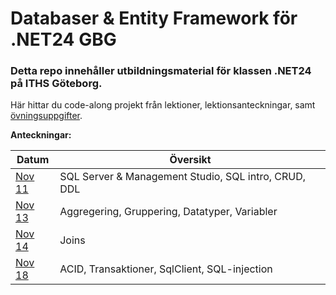 # Databaser & Entity Framework för .NET24 GBG

### Detta repo innehåller utbildningsmaterial för klassen .NET24 på ITHS Göteborg.

Här hittar du code-along projekt från lektioner, lektionsanteckningar, samt [övningsuppgifter](https://github.com/everyloop/NET24-Databases/blob/master/Exercises/Exercises.md).

**Anteckningar:**

| Datum           | Översikt                                                       |
|-----------------|----------------------------------------------------------------|
| [Nov 11][Nov11] | SQL Server & Management Studio, SQL intro, CRUD, DDL           |
| [Nov 13][Nov13] | Aggregering, Gruppering, Datatyper, Variabler                  |
| [Nov 14][Nov14] | Joins                                                          |
| [Nov 18][Nov18] | ACID, Transaktioner, SqlClient, SQL-injection                  |

[Nov11]: https://github.com/everyloop/NET24-Databases/blob/master/Lecture-notes/Nov11.md
[Nov13]: https://github.com/everyloop/NET24-Databases/blob/master/Lecture-notes/Nov13.md
[Nov14]: https://github.com/everyloop/NET24-Databases/blob/master/Lecture-notes/Nov14.md
[Nov18]: https://github.com/everyloop/NET24-Databases/blob/master/Lecture-notes/Nov18.md
